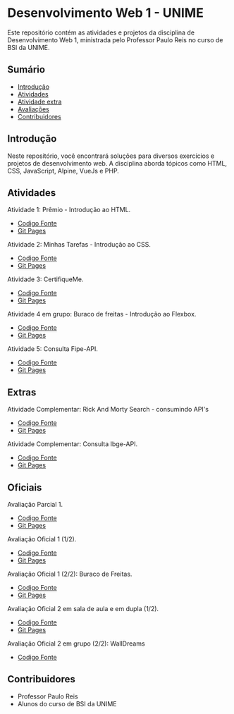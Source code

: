 # Desenvolvimento Web 1 - UNIME

Este repositório contém as atividades e projetos da disciplina de Desenvolvimento Web 1, ministrada pelo Professor Paulo Reis no curso de BSI da UNIME.

## Sumário

- [Introdução](#introdução)
- [Atividades](#atividades)
- [Atividade extra](#Extras)
- [Avaliações](#Oficiais)
- [Contribuidores](#contribuidores)

  
## Introdução
Neste repositório, você encontrará soluções para diversos exercícios e projetos de desenvolvimento web.
A disciplina aborda tópicos como HTML, CSS, JavaScript, Alpine, VueJs e PHP.

## Atividades

Atividade 1: Prêmio - Introdução ao HTML.
- [Codigo Fonte](https://github.com/MichelNsouza/Web1Unime/tree/main/Atividade1) 
- [Git Pages](https://michelnsouza.github.io/Desenvolvimento_Web_1_Unime/Atividade1/index.html)

Atividade 2: Minhas Tarefas - Introdução ao CSS.
- [Codigo Fonte](https://github.com/MichelNsouza/Web1Unime/blob/main/Atividade2) 
- [Git Pages](https://michelnsouza.github.io/Desenvolvimento_Web_1_Unime/Atividade2/index.html)

Atividade 3: CertifiqueMe.
- [Codigo Fonte](https://github.com/MichelNsouza/Desenvolvimento_Web_1_Unime/blob/main/AtividadeSaladeAula/index.html)
- [Git Pages](https://michelnsouza.github.io/Desenvolvimento_Web_1_Unime/AtividadeSaladeAula/index.html)

Atividade 4 em grupo: Buraco de freitas - Introdução ao Flexbox.
- [Codigo Fonte](https://github.com/MichelNsouza/BuracoDeFreitas_Parcial1Web1Unime)
- [Git Pages](https://michelnsouza.github.io/BuracoDeFreitas_Parcial1Web1Unime/)

Atividade 5: Consulta Fipe-API.
- [Codigo Fonte](https://github.com/MichelNsouza/Consulta_API_TabelaFipe)
- [Git Pages](https://michelnsouza.github.io/Consulta_API_TabelaFipe/)

## Extras
Atividade Complementar:  Rick And Morty Search - consumindo API's
- [Codigo Fonte](https://github.com/MichelNsouza/RickAndMortySearch)
- [Git Pages](https://michelnsouza.github.io/RickAndMortySearch/)

Atividade Complementar: Consulta Ibge-API.
- [Codigo Fonte](https://github.com/MichelNsouza/Consulta_API_Ibge)
- [Git Pages](https://michelnsouza.github.io/Consulta_API_Ibge/)

## Oficiais
Avaliação Parcial 1.
- [Codigo Fonte](https://github.com/MichelNsouza/Desenvolvimento_Web_1_Unime/tree/main/ParcialWeb1)
- [Git Pages](https://michelnsouza.github.io/Desenvolvimento_Web_1_Unime/ParcialWeb1/index.html)

Avaliação Oficial 1 (1/2).
- [Codigo Fonte](https://github.com/MichelNsouza/Desenvolvimento_Web_1_Unime/tree/main/oficial1Web1)
- [Git Pages](https://michelnsouza.github.io/Desenvolvimento_Web_1_Unime/oficial1Web1/index.html)
  
Avaliação Oficial 1 (2/2): Buraco de Freitas.
- [Codigo Fonte](https://github.com/MichelNsouza/BuracoDeFreitas_Parcial1Web1Unime)
- [Git Pages](https://michelnsouza.github.io/BuracoDeFreitas_Parcial1Web1Unime/)

Avaliação Oficial 2 em sala de aula e em dupla (1/2).
- [Codigo Fonte](https://github.com/MichelNsouza/Desenvolvimento_Web_1_Unime/tree/main/oficial2web1)
- [Git Pages](https://michelnsouza.github.io/Desenvolvimento_Web_1_Unime/oficial2web1/index.html)

Avaliação Oficial 2 em grupo (2/2):  WallDreams
- [Codigo Fonte](https://github.com/MichelNsouza/walldreams)

## Contribuidores
- Professor Paulo Reis
- Alunos do curso de BSI da UNIME

